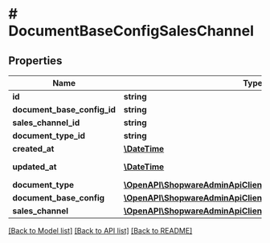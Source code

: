 # # DocumentBaseConfigSalesChannel

## Properties

Name | Type | Description | Notes
------------ | ------------- | ------------- | -------------
**id** | **string** |  | [optional]
**document_base_config_id** | **string** |  |
**sales_channel_id** | **string** |  | [optional]
**document_type_id** | **string** |  | [optional]
**created_at** | [**\DateTime**](\DateTime.md) |  | [readonly]
**updated_at** | [**\DateTime**](\DateTime.md) |  | [optional] [readonly]
**document_type** | [**\OpenAPI\ShopwareAdminApiClient\Model\DocumentType**](DocumentType.md) |  | [optional]
**document_base_config** | [**\OpenAPI\ShopwareAdminApiClient\Model\DocumentBaseConfig**](DocumentBaseConfig.md) |  | [optional]
**sales_channel** | [**\OpenAPI\ShopwareAdminApiClient\Model\SalesChannel**](SalesChannel.md) |  | [optional]

[[Back to Model list]](../../README.md#models) [[Back to API list]](../../README.md#endpoints) [[Back to README]](../../README.md)
